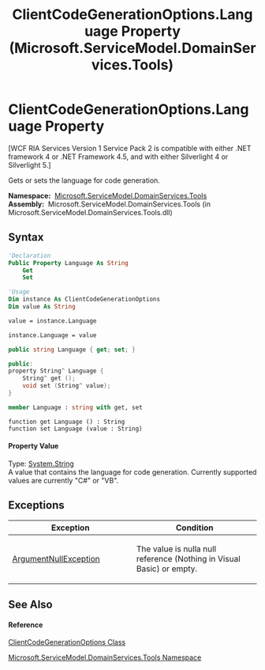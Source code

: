 ﻿---
title: ClientCodeGenerationOptions.Language Property  (Microsoft.ServiceModel.DomainServices.Tools)
TOCTitle: Language Property
ms:assetid: P:Microsoft.ServiceModel.DomainServices.Tools.ClientCodeGenerationOptions.Language
ms:mtpsurl: https://msdn.microsoft.com/en-us/library/microsoft.servicemodel.domainservices.tools.clientcodegenerationoptions.language(v=VS.91)
ms:contentKeyID: 32336347
ms.date: 01/27/2012
mtps_version: v=VS.91
f1_keywords:
- Microsoft.ServiceModel.DomainServices.Tools.ClientCodeGenerationOptions.Language
- Microsoft.ServiceModel.DomainServices.Tools.ClientCodeGenerationOptions.get_Language
- Microsoft.ServiceModel.DomainServices.Tools.ClientCodeGenerationOptions.set_Language
dev_langs:
- CSharp
- JScript
- VB
- FSharp
- c++
api_location:
- microsoft.servicemodel.domainservices.tools.dll
api_name:
- Microsoft.ServiceModel.DomainServices.Tools.ClientCodeGenerationOptions.get_Language
- Microsoft.ServiceModel.DomainServices.Tools.ClientCodeGenerationOptions.Language
- Microsoft.ServiceModel.DomainServices.Tools.ClientCodeGenerationOptions.set_Language
api_type:
- Managed
topic_type:
- apiref
- kbSyntax
product_family_name: VS
ROBOTS: INDEX,FOLLOW
---

# ClientCodeGenerationOptions.Language Property

\[WCF RIA Services Version 1 Service Pack 2 is compatible with either .NET framework 4 or .NET Framework 4.5, and with either Silverlight 4 or Silverlight 5.\]

Gets or sets the language for code generation.

**Namespace:**  [Microsoft.ServiceModel.DomainServices.Tools](gg153739\(v=vs.91\).md)  
**Assembly:**  Microsoft.ServiceModel.DomainServices.Tools (in Microsoft.ServiceModel.DomainServices.Tools.dll)

## Syntax

``` vb
'Declaration
Public Property Language As String
    Get
    Set
```

``` vb
'Usage
Dim instance As ClientCodeGenerationOptions
Dim value As String

value = instance.Language

instance.Language = value
```

``` csharp
public string Language { get; set; }
```

``` c++
public:
property String^ Language {
    String^ get ();
    void set (String^ value);
}
```

``` fsharp
member Language : string with get, set
```

``` jscript
function get Language () : String
function set Language (value : String)
```

#### Property Value

Type: [System.String](https://msdn.microsoft.com/en-us/library/s1wwdcbf)  
A value that contains the language for code generation. Currently supported values are currently "C\#" or "VB".  

## Exceptions

<table>
<colgroup>
<col style="width: 50%" />
<col style="width: 50%" />
</colgroup>
<thead>
<tr class="header">
<th>Exception</th>
<th>Condition</th>
</tr>
</thead>
<tbody>
<tr class="odd">
<td><a href="https://msdn.microsoft.com/en-us/library/27426hcy">ArgumentNullException</a></td>
<td><p>The value is nulla null reference (Nothing in Visual Basic) or empty.</p></td>
</tr>
</tbody>
</table>

## See Also

#### Reference

[ClientCodeGenerationOptions Class](gg153689\(v=vs.91\).md)

[Microsoft.ServiceModel.DomainServices.Tools Namespace](gg153739\(v=vs.91\).md)

